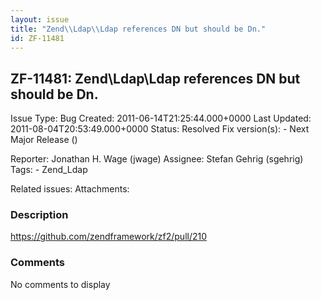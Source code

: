 ```yaml
---
layout: issue
title: "Zend\\Ldap\\Ldap references DN but should be Dn."
id: ZF-11481
---
```


ZF-11481: Zend\\Ldap\\Ldap references DN but should be Dn.
----------------------------------------------------------

 Issue Type: Bug Created: 2011-06-14T21:25:44.000+0000 Last Updated: 2011-08-04T20:53:49.000+0000 Status: Resolved Fix version(s): - Next Major Release ()
 
 Reporter:  Jonathan H. Wage (jwage)  Assignee:  Stefan Gehrig (sgehrig)  Tags: - Zend\_Ldap
 
 Related issues: 
 Attachments: 
### Description

<https://github.com/zendframework/zf2/pull/210>

 

 

### Comments

No comments to display